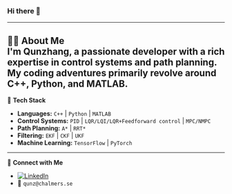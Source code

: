 ### Hi there 👋
---
🙋‍♂️ **About Me**  
I'm **Qunzhang**, a passionate developer with a rich expertise in control systems and path planning. My coding adventures primarily revolve around C++, Python, and MATLAB.
---
🔧 **Tech Stack**
- **Languages:** `C++` | `Python` | `MATLAB`
- **Control Systems:** `PID` | `LQR/LQI/LQR+Feedforward control` | `MPC/NMPC`
- **Path Planning:** `A*` | `RRT*`
- **Filtering:** `EKF` | `CKF` | `UKF`
- **Machine Learning:** `TensorFlow` | `PyTorch`
---
🔗 **Connect with Me**
- [![LinkedIn](https://img.shields.io/badge/-LinkedIn-blue?style=flat&logo=LinkedIn)](https://www.linkedin.com/in/qun-zhang-a69009253/) 
- 📧 `qunz@chalmers.se`
